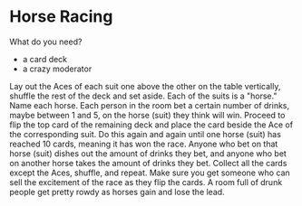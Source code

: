 # Horse Racing
What do you need?

- a card deck
- a crazy moderator

Lay out the Aces of each suit one above the other on the table vertically, shuffle the rest of the deck and set aside. Each of the suits is a "horse." Name each horse. Each person in the room bet a certain number of drinks, maybe between 1 and 5, on the horse (suit) they think will win. Proceed to flip the top card of the remaining deck and place the card beside the Ace of the corresponding suit. Do this again and again until one horse (suit) has reached 10 cards, meaning it has won the race. Anyone who bet on that horse (suit) dishes out the amount of drinks they bet, and anyone who bet on another horse takes the amount of drinks they bet. Collect all the cards except the Aces, shuffle, and repeat. Make sure you get someone who can sell the excitement of the race as they flip the cards. A room full of drunk people get pretty rowdy as horses gain and lose the lead.
